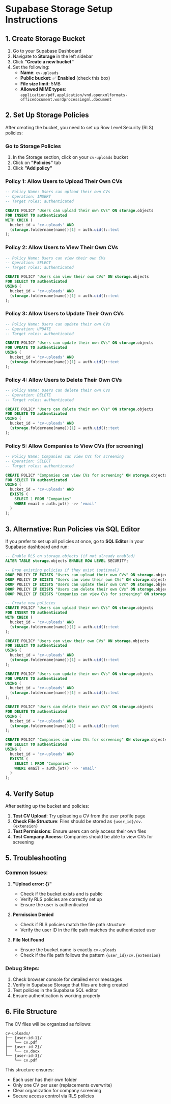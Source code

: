 # Supabase Storage Setup Instructions

## 1. Create Storage Bucket

1. Go to your Supabase Dashboard
2. Navigate to **Storage** in the left sidebar
3. Click **"Create a new bucket"**
4. Set the following:
   - **Name**: `cv-uploads`
   - **Public bucket**: ✅ **Enabled** (check this box)
   - **File size limit**: 5MB
   - **Allowed MIME types**: `application/pdf,application/vnd.openxmlformats-officedocument.wordprocessingml.document`

## 2. Set Up Storage Policies

After creating the bucket, you need to set up Row Level Security (RLS) policies:

### Go to Storage Policies
1. In the Storage section, click on your `cv-uploads` bucket
2. Click on **"Policies"** tab
3. Click **"Add policy"**

### Policy 1: Allow Users to Upload Their Own CVs
```sql
-- Policy Name: Users can upload their own CVs
-- Operation: INSERT
-- Target roles: authenticated

CREATE POLICY "Users can upload their own CVs" ON storage.objects
FOR INSERT TO authenticated
WITH CHECK (
  bucket_id = 'cv-uploads' AND 
  (storage.foldername(name))[1] = auth.uid()::text
);
```

### Policy 2: Allow Users to View Their Own CVs
```sql
-- Policy Name: Users can view their own CVs
-- Operation: SELECT
-- Target roles: authenticated

CREATE POLICY "Users can view their own CVs" ON storage.objects
FOR SELECT TO authenticated
USING (
  bucket_id = 'cv-uploads' AND 
  (storage.foldername(name))[1] = auth.uid()::text
);
```

### Policy 3: Allow Users to Update Their Own CVs
```sql
-- Policy Name: Users can update their own CVs
-- Operation: UPDATE
-- Target roles: authenticated

CREATE POLICY "Users can update their own CVs" ON storage.objects
FOR UPDATE TO authenticated
USING (
  bucket_id = 'cv-uploads' AND 
  (storage.foldername(name))[1] = auth.uid()::text
);
```

### Policy 4: Allow Users to Delete Their Own CVs
```sql
-- Policy Name: Users can delete their own CVs
-- Operation: DELETE
-- Target roles: authenticated

CREATE POLICY "Users can delete their own CVs" ON storage.objects
FOR DELETE TO authenticated
USING (
  bucket_id = 'cv-uploads' AND 
  (storage.foldername(name))[1] = auth.uid()::text
);
```

### Policy 5: Allow Companies to View CVs (for screening)
```sql
-- Policy Name: Companies can view CVs for screening
-- Operation: SELECT
-- Target roles: authenticated

CREATE POLICY "Companies can view CVs for screening" ON storage.objects
FOR SELECT TO authenticated
USING (
  bucket_id = 'cv-uploads' AND
  EXISTS (
    SELECT 1 FROM "Companies" 
    WHERE email = auth.jwt() ->> 'email'
  )
);
```

## 3. Alternative: Run Policies via SQL Editor

If you prefer to set up all policies at once, go to **SQL Editor** in your Supabase dashboard and run:

```sql
-- Enable RLS on storage.objects (if not already enabled)
ALTER TABLE storage.objects ENABLE ROW LEVEL SECURITY;

-- Drop existing policies if they exist (optional)
DROP POLICY IF EXISTS "Users can upload their own CVs" ON storage.objects;
DROP POLICY IF EXISTS "Users can view their own CVs" ON storage.objects;
DROP POLICY IF EXISTS "Users can update their own CVs" ON storage.objects;
DROP POLICY IF EXISTS "Users can delete their own CVs" ON storage.objects;
DROP POLICY IF EXISTS "Companies can view CVs for screening" ON storage.objects;

-- Create new policies
CREATE POLICY "Users can upload their own CVs" ON storage.objects
FOR INSERT TO authenticated
WITH CHECK (
  bucket_id = 'cv-uploads' AND 
  (storage.foldername(name))[1] = auth.uid()::text
);

CREATE POLICY "Users can view their own CVs" ON storage.objects
FOR SELECT TO authenticated
USING (
  bucket_id = 'cv-uploads' AND 
  (storage.foldername(name))[1] = auth.uid()::text
);

CREATE POLICY "Users can update their own CVs" ON storage.objects
FOR UPDATE TO authenticated
USING (
  bucket_id = 'cv-uploads' AND 
  (storage.foldername(name))[1] = auth.uid()::text
);

CREATE POLICY "Users can delete their own CVs" ON storage.objects
FOR DELETE TO authenticated
USING (
  bucket_id = 'cv-uploads' AND 
  (storage.foldername(name))[1] = auth.uid()::text
);

CREATE POLICY "Companies can view CVs for screening" ON storage.objects
FOR SELECT TO authenticated
USING (
  bucket_id = 'cv-uploads' AND
  EXISTS (
    SELECT 1 FROM "Companies" 
    WHERE email = auth.jwt() ->> 'email'
  )
);
```

## 4. Verify Setup

After setting up the bucket and policies:

1. **Test CV Upload**: Try uploading a CV from the user profile page
2. **Check File Structure**: Files should be stored as `{user_id}/cv.{extension}`
3. **Test Permissions**: Ensure users can only access their own files
4. **Test Company Access**: Companies should be able to view CVs for screening

## 5. Troubleshooting

### Common Issues:

1. **"Upload error: {}"**
   - Check if the bucket exists and is public
   - Verify RLS policies are correctly set up
   - Ensure the user is authenticated

2. **Permission Denied**
   - Check if RLS policies match the file path structure
   - Verify the user ID in the file path matches the authenticated user

3. **File Not Found**
   - Ensure the bucket name is exactly `cv-uploads`
   - Check if the file path follows the pattern `{user_id}/cv.{extension}`

### Debug Steps:

1. Check browser console for detailed error messages
2. Verify in Supabase Storage that files are being created
3. Test policies in the Supabase SQL editor
4. Ensure authentication is working properly

## 6. File Structure

The CV files will be organized as follows:
```
cv-uploads/
├── {user-id-1}/
│   └── cv.pdf
├── {user-id-2}/
│   └── cv.docx
└── {user-id-3}/
    └── cv.pdf
```

This structure ensures:
- Each user has their own folder
- Only one CV per user (replacements overwrite)
- Clear organization for company screening
- Secure access control via RLS policies
